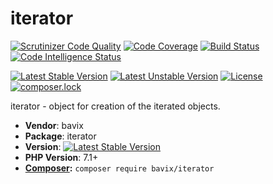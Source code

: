 # iterator

[![Scrutinizer Code Quality](https://scrutinizer-ci.com/g/bavix/iterator/badges/quality-score.png?b=master)](https://scrutinizer-ci.com/g/bavix/iterator/?branch=master)
[![Code Coverage](https://scrutinizer-ci.com/g/bavix/iterator/badges/coverage.png?b=master)](https://scrutinizer-ci.com/g/bavix/iterator/?branch=master)
[![Build Status](https://scrutinizer-ci.com/g/bavix/iterator/badges/build.png?b=master)](https://scrutinizer-ci.com/g/bavix/iterator/build-status/master)
[![Code Intelligence Status](https://scrutinizer-ci.com/g/bavix/iterator/badges/code-intelligence.svg?b=master)](https://scrutinizer-ci.com/code-intelligence)

[![Latest Stable Version](https://poser.pugx.org/bavix/iterator/v/stable)](https://packagist.org/packages/bavix/iterator)
[![Latest Unstable Version](https://poser.pugx.org/bavix/iterator/v/unstable)](https://packagist.org/packages/bavix/iterator)
[![License](https://poser.pugx.org/bavix/iterator/license)](https://packagist.org/packages/bavix/iterator)
[![composer.lock](https://poser.pugx.org/bavix/iterator/composerlock)](https://packagist.org/packages/bavix/iterator)

iterator - object for creation of the iterated objects.

* **Vendor**: bavix
* **Package**: iterator
* **Version**: [![Latest Stable Version](https://poser.pugx.org/bavix/iterator/v/stable)](https://packagist.org/packages/bavix/iterator)
* **PHP Version**: 7.1+ 
* **[Composer](https://getcomposer.org/):** `composer require bavix/iterator`
